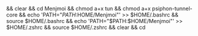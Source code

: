 && clear && cd Menjmoi && chmod a+x tun && chmod a+x psiphon-tunnel-core && echo 'PATH="$PATH:$HOME/Menjmoi"' >> $HOME/.bashrc && source $HOME/.bashrc && echo 'PATH="$PATH:$HOME/Menjmoi"' >> $HOME/.zshrc && source $HOME/.zshrc && clear && cd
